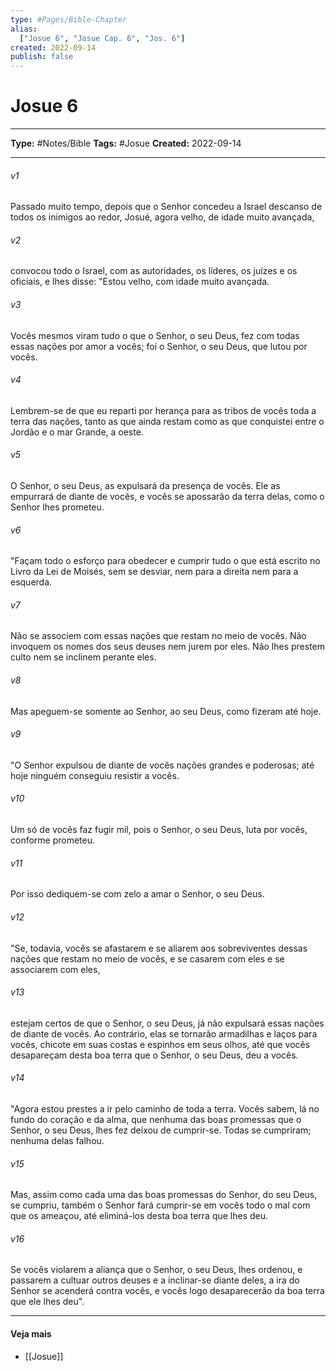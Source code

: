```yaml
---
type: #Pages/Bible-Chapter
alias:
  ["Josue 6", "Josue Cap. 6", "Jos. 6"]
created: 2022-09-14
publish: false
---
```


# Josue 6

---

**Type:** #Notes/Bible
**Tags:** #Josue
**Created:** 2022-09-14

---

###### v1
Passado muito tempo, depois que o Senhor concedeu a Israel descanso de todos os inimigos ao redor, Josué, agora velho, de idade muito avançada,
###### v2
convocou todo o Israel, com as autoridades, os líderes, os juízes e os oficiais, e lhes disse: "Estou velho, com idade muito avançada.
###### v3
Vocês mesmos viram tudo o que o Senhor, o seu Deus, fez com todas essas nações por amor a vocês; foi o Senhor, o seu Deus, que lutou por vocês.
###### v4
Lembrem-se de que eu reparti por herança para as tribos de vocês toda a terra das nações, tanto as que ainda restam como as que conquistei entre o Jordão e o mar Grande, a oeste.
###### v5
O Senhor, o seu Deus, as expulsará da presença de vocês. Ele as empurrará de diante de vocês, e vocês se apossarão da terra delas, como o Senhor lhes prometeu.
###### v6
"Façam todo o esforço para obedecer e cumprir tudo o que está escrito no Livro da Lei de Moisés, sem se desviar, nem para a direita nem para a esquerda.
###### v7
Não se associem com essas nações que restam no meio de vocês. Não invoquem os nomes dos seus deuses nem jurem por eles. Não lhes prestem culto nem se inclinem perante eles.
###### v8
Mas apeguem-se somente ao Senhor, ao seu Deus, como fizeram até hoje.
###### v9
"O Senhor expulsou de diante de vocês nações grandes e poderosas; até hoje ninguém conseguiu resistir a vocês.
###### v10
Um só de vocês faz fugir mil, pois o Senhor, o seu Deus, luta por vocês, conforme prometeu.
###### v11
Por isso dediquem-se com zelo a amar o Senhor, o seu Deus.
###### v12
"Se, todavia, vocês se afastarem e se aliarem aos sobreviventes dessas nações que restam no meio de vocês, e se casarem com eles e se associarem com eles,
###### v13
estejam certos de que o Senhor, o seu Deus, já não expulsará essas nações de diante de vocês. Ao contrário, elas se tornarão armadilhas e laços para vocês, chicote em suas costas e espinhos em seus olhos, até que vocês desapareçam desta boa terra que o Senhor, o seu Deus, deu a vocês.
###### v14
"Agora estou prestes a ir pelo caminho de toda a terra. Vocês sabem, lá no fundo do coração e da alma, que nenhuma das boas promessas que o Senhor, o seu Deus, lhes fez deixou de cumprir-se. Todas se cumpriram; nenhuma delas falhou.
###### v15
Mas, assim como cada uma das boas promessas do Senhor, do seu Deus, se cumpriu, também o Senhor fará cumprir-se em vocês todo o mal com que os ameaçou, até eliminá-los desta boa terra que lhes deu.
###### v16
Se vocês violarem a aliança que o Senhor, o seu Deus, lhes ordenou, e passarem a cultuar outros deuses e a inclinar-se diante deles, a ira do Senhor se acenderá contra vocês, e vocês logo desaparecerão da boa terra que ele lhes deu".


---

#### Veja mais

- [[Josue]]
